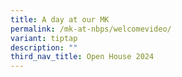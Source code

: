 ```yaml
---
title: A day at our MK
permalink: /mk-at-nbps/welcomevideo/
variant: tiptap
description: ""
third_nav_title: Open House 2024
---
```

<p></p>